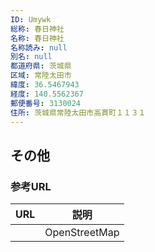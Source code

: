 ```yaml
---
ID: Umywk
総称: 春日神社
名称: 春日神社
名称読み: null
別名: null
都道府県: 茨城県
区域: 常陸太田市
緯度: 36.5467943
経度: 140.5562367
郵便番号: 3130024
住所: 茨城県常陸太田市高貫町１１３１
---
```


## その他

### 参考URL

| URL | 説明          |
| --- | ------------- |
|     | OpenStreetMap |
